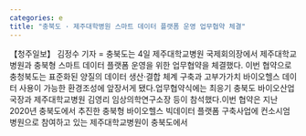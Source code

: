 ```yaml
---
categories: e
title: "충북도 · 제주대학병원 스마트 데이터 플랫폼 운영 업무협약 체결"
---
```

【청주일보】 김정수 기자 = 충북도는 4일 제주대학교병원 국제회의장에서 제주대학교병원과 충북형 스마트 데이터 플랫폼 운영을 위한 업무협약을 체결했다. 이번 협약으로 충청북도는 표준화된 양질의 데이터 생산‧결합 체계 구축과 고부가가치 바이오헬스 데이터 사용이 가능한 환경조성에 앞장서게 됐다.업무협약식에는 최응기 충북도 바이오산업국장과 제주대학교병원 김영리 임상의학연구소장 등이 참석했다.이번 협약은 지난 2020년 충북도에서 추진한 충북형 바이오헬스 빅데이터 플랫폼 구축사업에 컨소시엄 병원으로 참여하고 있는 제주대학교병원이 충북도에서